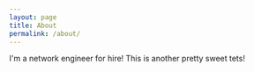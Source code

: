 ```yaml
---
layout: page
title: About
permalink: /about/
---
```


I'm a network engineer for hire! This is another pretty sweet tets!
